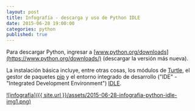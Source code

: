 ```yaml
---
layout: post
title: Infografía - descarga y uso de Python IDLE
date: 2015-06-28 19:00:00
categories: python
published: true
---
```


Para descargar Python, ingresar a [www.python.org/downloads](https://www.python.org/downloads/) (descargar la versión más nueva).

La instalación básica incluye, entre otras cosas, los módulos de [Turtle](/python/2015/08/18/tortuga-python-principiantes.html), el gestor de paquetes [pip](https://docs.python.org/3/installing/) y el entorno integrado de desarrollo ("IDE" - "Integrated Development Environment") [IDLE](https://docs.python.org/3/library/idle.html).

[![infografía]({{ site.url }}/assets/2015-06-28-infografia-python-idle-img1.png)](/assets/2015-06-28-infografia-python-idle-img1.png)
